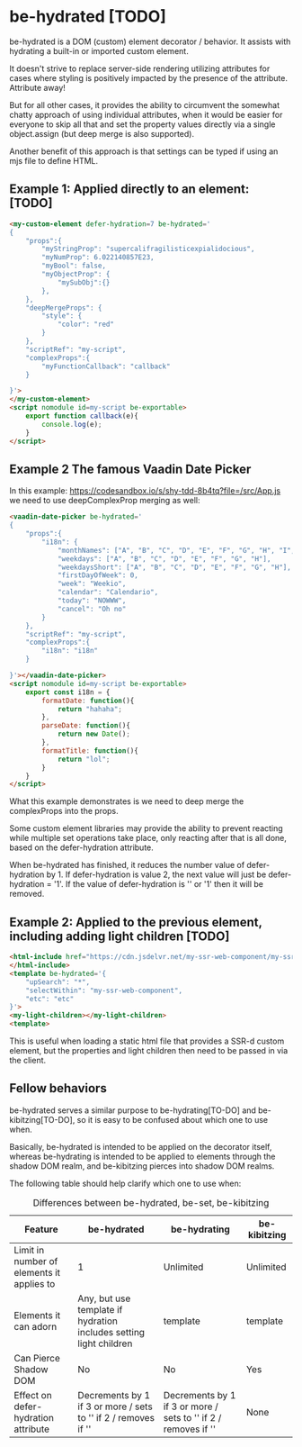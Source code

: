 # be-hydrated [TODO]

be-hydrated is a DOM (custom) element decorator / behavior.   It assists with hydrating a built-in or imported custom element.  

It doesn't strive to replace server-side rendering utilizing attributes for cases where styling is positively impacted by the presence of the attribute.  Attribute away!

But for all other cases, it provides the ability to circumvent the somewhat chatty approach of using individual attributes, when it would be easier for everyone to skip all that and set the property values directly via a single object.assign (but deep merge is also supported).

Another benefit of this approach is that settings can be typed if using an mjs file to define HTML.

## Example 1:  Applied directly to an element: [TODO]

```html
<my-custom-element defer-hydration=7 be-hydrated='
{
    "props":{    
        "myStringProp": "supercalifragilisticexpialidocious",
        "myNumProp": 6.022140857E23,
        "myBool": false,
        "myObjectProp": {
            "mySubObj":{}
        },
    },
    "deepMergeProps": {
        "style": {
            "color": "red"
        }
    },
    "scriptRef": "my-script",
    "complexProps":{
        "myFunctionCallback": "callback"
    }

}'>
</my-custom-element>
<script nomodule id=my-script be-exportable>
    export function callback(e){
        console.log(e);
    }
</script>
```

## Example 2 The famous Vaadin Date Picker

In this example:  https://codesandbox.io/s/shy-tdd-8b4tq?file=/src/App.js we need to use deepComplexProp merging as well:

```html
<vaadin-date-picker be-hydrated='
{
    "props":{    
        "i18n": {
            "monthNames": ["A", "B", "C", "D", "E", "F", "G", "H", "I", "J", "K", "L"],
            "weekdays": ["A", "B", "C", "D", "E", "F", "G", "H"],
            "weekdaysShort": ["A", "B", "C", "D", "E", "F", "G", "H"],
            "firstDayOfWeek": 0,
            "week": "Weekio",
            "calendar": "Calendario",
            "today": "NOWWW",
            "cancel": "Oh no"
        }
    },
    "scriptRef": "my-script",
    "complexProps":{
        "i18n": "i18n"
    }

}'></vaadin-date-picker>
<script nomodule id=my-script be-exportable>
    export const i18n = {
        formatDate: function(){
            return "hahaha";
        },
        parseDate: function(){
            return new Date();
        },
        formatTitle: function(){
            return "lol";
        }
    }
</script>
```

What this example demonstrates is we need to deep merge the complexProps into the props.

Some custom element libraries may provide the ability to prevent reacting while multiple set operations take place, only reacting after that is all done, based on the defer-hydration attribute.

When be-hydrated has finished, it reduces the number value of defer-hydration by 1.  If defer-hydration is value 2, the next value will just be defer-hydration = '1'.  If the value of defer-hydration is '' or '1' then it will be removed.


## Example 2:  Applied to the previous element, including adding light children [TODO]

```html
<html-include href="https://cdn.jsdelvr.net/my-ssr-web-component/my-ssr-web-component.html">
</html-include>
<template be-hydrated='{
    "upSearch": "*",
    "selectWithin": "my-ssr-web-component",
    "etc": "etc"
}'>
<my-light-children></my-light-children>
<template>
```

This is useful when loading a static html file that provides a SSR-d custom element, but the properties and light children then need to be passed in via the client.

## Fellow behaviors

be-hydrated serves a similar purpose to be-hydrating[TO-DO] and be-kibitzing[TO-DO], so it is easy to be confused about which one to use when. 

Basically, be-hydrated is intended to be applied on the decorator itself, whereas be-hydrating is intended to be applied to elements through the shadow DOM realm, and be-kibitzing pierces into shadow DOM realms.

The following table should help clarify which one to use when:

<table>
   <caption>Differences between be-hydrated, be-set, be-kibitzing</caption>
   <thead>
    <th>Feature</th>
    <th>be-hydrated</th>
    <th>be-hydrating</th>
    <th>be-kibitzing</th>
   </thead>
   <tr>
    <td>Limit in number of elements it applies to</td>
    <td>1</td>
    <td>Unlimited</td>
    <td>Unlimited</td>
   <tr>
    <td>Elements it can adorn</td>
    <td>Any, but use template if hydration includes setting light children</td>
    <td>template</td>
    <td>template</td>
   </tr>
   <tr>
    <td>Can Pierce Shadow DOM</td>
    <td>No</td>
    <td>No</td>
    <td>Yes</td>
   </tr>
   <tr>
    <td>Effect on defer-hydration attribute</td>
    <td>Decrements by 1 if 3 or more / sets to '' if 2 / removes if ''</td>
    <td>Decrements by 1 if 3 or more / sets to '' if 2 / removes if ''</td>
    <td>None</td>
</table>


